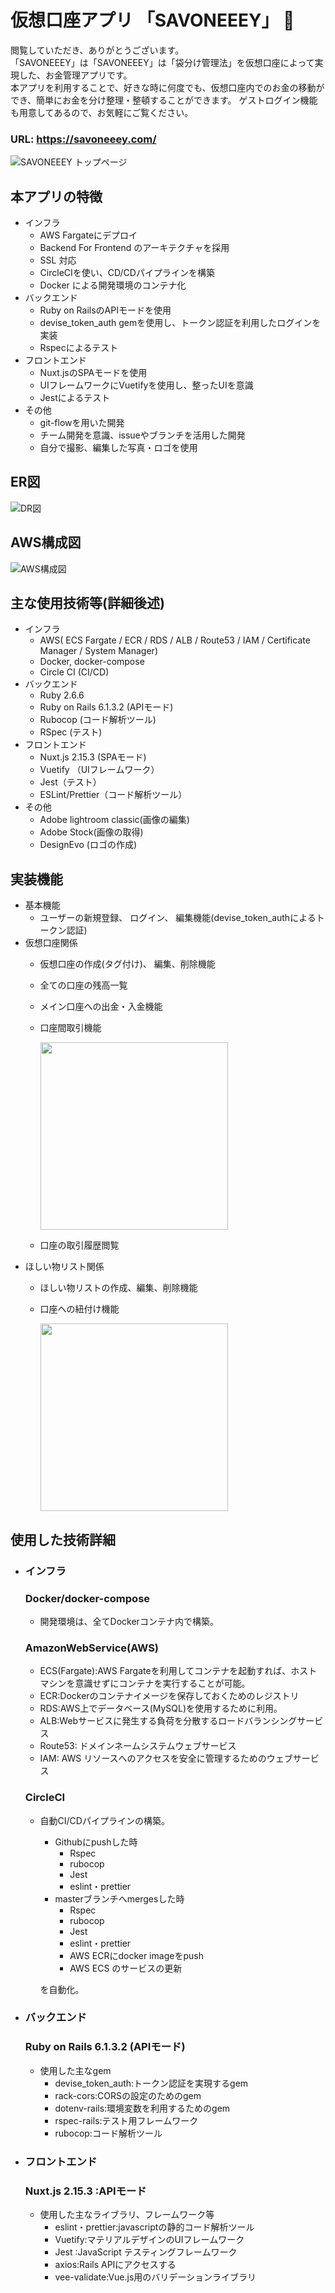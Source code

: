 # 仮想口座アプリ 「SAVONEEEY」 :purse:
閲覧していただき、ありがとうございます。<br>
「SAVONEEEY」は「SAVONEEEY」は「袋分け管理法」を仮想口座によって実現した、お金管理アプリです。<br>
本アプリを利用することで、好きな時に何度でも、仮想口座内でのお金の移動ができ、簡単にお金を分け整理・整頓することができます。
ゲストログイン機能も用意してあるので、お気軽にご覧ください。

### URL: https://savoneeey.com/
![SAVONEEEY トップページ](https://user-images.githubusercontent.com/80745545/127300289-8b33f179-437c-420a-9ba5-468475351dcc.png)

##  本アプリの特徴
- インフラ
  - AWS Fargateにデプロイ
  - Backend For Frontend のアーキテクチャを採用
  - SSL 対応
  - CircleCIを使い、CD/CDパイプラインを構築
  - Docker による開発環境のコンテナ化
- バックエンド
  - Ruby on RailsのAPIモードを使用
  - devise_token_auth gemを使用し、トークン認証を利用したログインを実装
  - Rspecによるテスト
- フロントエンド
  - Nuxt.jsのSPAモードを使用
  - UIフレームワークにVuetifyを使用し、整ったUIを意識
  - Jestによるテスト
- その他
  - git-flowを用いた開発
  - チーム開発を意識、issueやブランチを活用した開発
  - 自分で撮影、編集した写真・ロゴを使用

##  ER図
![DR図](https://user-images.githubusercontent.com/80745545/127298592-f9d90414-944e-486f-a32f-b84ccb465b8c.png)

##  AWS構成図
![AWS構成図](https://user-images.githubusercontent.com/80745545/127356514-0e982c26-dffc-4cb9-b0e0-1c0791b7cfb5.png)

##  主な使用技術等(詳細後述)
- インフラ
  - AWS( ECS Fargate / ECR / RDS / ALB / Route53 / IAM / Certificate Manager / System Manager)
  - Docker, docker-compose
  - Circle CI (CI/CD)
- バックエンド
  - Ruby 2.6.6
  - Ruby on Rails 6.1.3.2 (APIモード)
  - Rubocop (コード解析ツール)
  - RSpec (テスト)
- フロントエンド
  - Nuxt.js 2.15.3 (SPAモード)
  - Vuetify （UIフレームワーク）
  - Jest（テスト）
  - ESLint/Prettier（コード解析ツール）
- その他
  - Adobe lightroom classic(画像の編集)
  - Adobe Stock(画像の取得)
  - DesignEvo (ロゴの作成)

##  実装機能
  - 基本機能
    - ユーザーの新規登録、 ログイン、 編集機能(devise_token_authによるトークン認証)
  - 仮想口座関係
    - 仮想口座の作成(タグ付け)、 編集、削除機能
    - 全ての口座の残高一覧
    - メイン口座への出金・入金機能
    - 口座間取引機能

      <img src="https://user-images.githubusercontent.com/80745545/127354917-9eb56354-c491-40aa-b741-87d759460c63.gif" width="300px">

    - 口座の取引履歴閲覧
  - ほしい物リスト関係
    - ほしい物リストの作成、編集、削除機能
    - 口座への紐付け機能

      <img src="https://user-images.githubusercontent.com/80745545/127355756-8ada2285-f27b-453c-92be-8a3528094f5b.gif" width="300px">
    
##  使用した技術詳細
- ### インフラ
  ### Docker/docker-compose
    - 開発環境は、全てDockerコンテナ内で構築。

  ### AmazonWebService(AWS)
    - ECS(Fargate):AWS Fargateを利用してコンテナを起動すれば、ホストマシンを意識せずにコンテナを実行することが可能。
    - ECR:Dockerのコンテナイメージを保存しておくためのレジストリ
    - RDS:AWS上でデータベース(MySQL)を使用するために利用。
    - ALB:Webサービスに発生する負荷を分散するロードバランシングサービス
    - Route53: ドメインネームシステムウェブサービス
    - IAM: AWS リソースへのアクセスを安全に管理するためのウェブサービス

  ### CircleCI
    - 自動CI/CDパイプラインの構築。
      - Githubにpushした時
        - Rspec
        - rubocop
        - Jest
        - eslint・prettier
      - masterブランチへmergesした時
        - Rspec
        - rubocop
        - Jest
        - eslint・prettier
        - AWS ECRにdocker imageをpush
        - AWS ECS のサービスの更新

      を自動化。

- ### バックエンド
  ### Ruby on Rails 6.1.3.2 (APIモード)
  - 使用した主なgem
    - devise_token_auth:トークン認証を実現するgem
    - rack-cors:CORSの設定のためのgem
    - dotenv-rails:環境変数を利用するためのgem
    - rspec-rails:テスト用フレームワーク
    - rubocop:コード解析ツール

- ### フロントエンド
  ### Nuxt.js 2.15.3 :APIモード
  - 使用した主なライブラリ、フレームワーク等
    - eslint・prettier:javascriptの静的コード解析ツール
    - Vuetify:マテリアルデザインのUIフレームワーク
    - Jest :JavaScript テスティングフレームワーク
    - axios:Rails APIにアクセスする
    - vee-validate:Vue.js用のバリデーションライブラリ